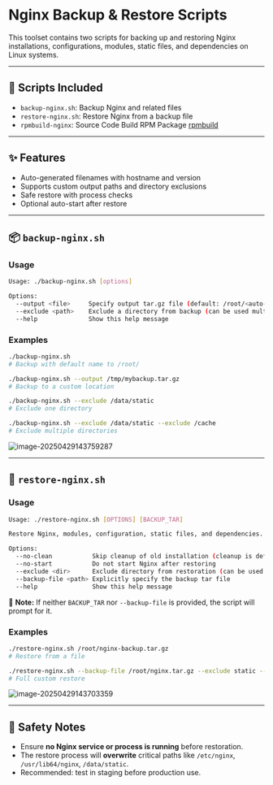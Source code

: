 # Nginx Backup & Restore Scripts

This toolset contains two scripts for backing up and restoring Nginx installations, configurations, modules, static files, and dependencies on Linux systems.

---

## 📂 Scripts Included

- `backup-nginx.sh`: Backup Nginx and related files  
- `restore-nginx.sh`: Restore Nginx from a backup file  
- `rpmbuild-nginx`: Source Code Build RPM Package [rpmbuild](rpmbuild/README.md)
---

## ✨ Features

- Auto-generated filenames with hostname and version  
- Supports custom output paths and directory exclusions  
- Safe restore with process checks  
- Optional auto-start after restore  

---

## 📦 `backup-nginx.sh`

### Usage

```bash
Usage: ./backup-nginx.sh [options]

Options:
  --output <file>     Specify output tar.gz file (default: /root/<auto-generated>)
  --exclude <path>    Exclude a directory from backup (can be used multiple times)
  --help              Show this help message
```

### Examples

```bash
./backup-nginx.sh
# Backup with default name to /root/

./backup-nginx.sh --output /tmp/mybackup.tar.gz
# Backup to a custom location

./backup-nginx.sh --exclude /data/static
# Exclude one directory

./backup-nginx.sh --exclude /data/static --exclude /cache
# Exclude multiple directories
```

![image-20250429143759287](https://p.ipic.vip/w7gdag.png)

------

## 🔁 `restore-nginx.sh`

### Usage

```bash
Usage: ./restore-nginx.sh [OPTIONS] [BACKUP_TAR]

Restore Nginx, modules, configuration, static files, and dependencies.

Options:
  --no-clean           Skip cleanup of old installation (cleanup is default)
  --no-start           Do not start Nginx after restoring
  --exclude <dir>      Exclude directory from restoration (can be used multiple times)
  --backup-file <path> Explicitly specify the backup tar file
  --help               Show this help message
```

📌 **Note:** If neither `BACKUP_TAR` nor `--backup-file` is provided, the script will prompt for it.

### Examples

```bash
./restore-nginx.sh /root/nginx-backup.tar.gz
# Restore from a file

./restore-nginx.sh --backup-file /root/nginx.tar.gz --exclude static --no-start --no-clean
# Full custom restore
```

![image-20250429143703359](https://p.ipic.vip/c7kjac.png)

------

## 🔐 Safety Notes

- Ensure **no Nginx service or process is running** before restoration.
- The restore process will **overwrite** critical paths like `/etc/nginx`, `/usr/lib64/nginx`, `/data/static`.
- Recommended: test in staging before production use.

